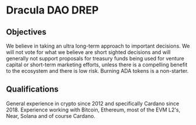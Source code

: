 # Dracula DAO DREP

## Objectives
We believe in taking an ultra long-term approach to important decisions. We will not vote for what we believe are short sighted decisions and will generally not support proposals for treasury funds being used for venture capital or short-term marketing efforts, unless there is a compelling benefit to the ecosystem and there is low risk. Burning ADA tokens is a non-starter.

## Qualifications
General experience in crypto since 2012 and specifically Cardano since 2018. Experience working with Bitcoin, Ethereum, most of the EVM L2's, Near, Solana and of course Cardano.
